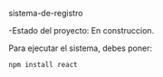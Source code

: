 <hi> sistema-de-registro <hi>

-Estado del proyecto: En construccion.

Para ejecutar el sistema, debes poner:

```npm install react```




